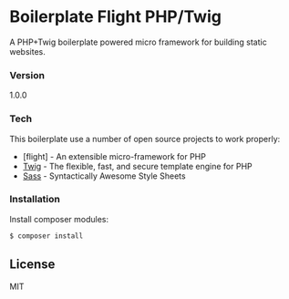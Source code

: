 # Boilerplate Flight PHP/Twig

A PHP+Twig boilerplate powered micro framework for building static websites.

### Version

1.0.0

### Tech

This boilerplate use a number of open source projects to work properly:

* [flight] - An extensible micro-framework for PHP
* [Twig] - The flexible, fast, and secure template engine for PHP
* [Sass] - Syntactically Awesome Style Sheets

### Installation

Install composer modules:

```sh
$ composer install
```

License
----

MIT

[flight-php]: <http://flightphp.com>
[Sass]: <http://sass-lang.com>
[Twig]: <https://twig.symfony.com>
